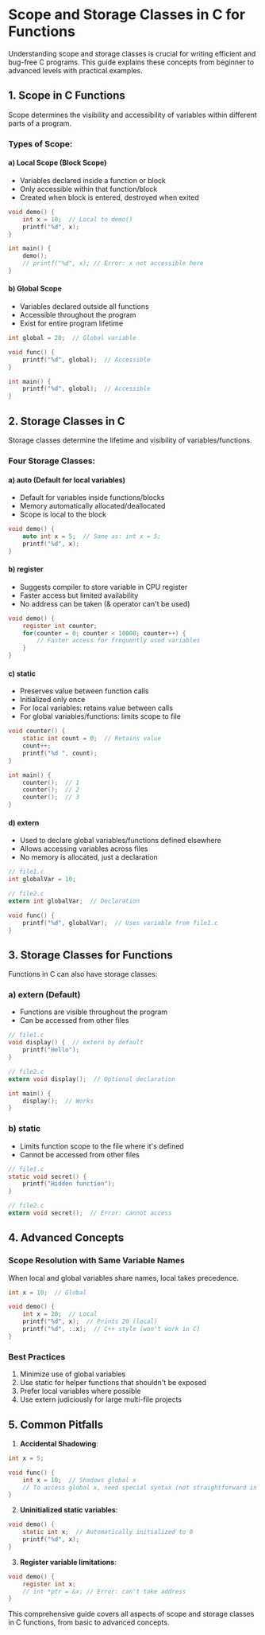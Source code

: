 
# Scope and Storage Classes in C for Functions

Understanding scope and storage classes is crucial for writing efficient and bug-free C programs. This guide explains these concepts from beginner to advanced levels with practical examples.

## 1. Scope in C Functions

Scope determines the visibility and accessibility of variables within different parts of a program.

### Types of Scope:

#### a) Local Scope (Block Scope)
- Variables declared inside a function or block
- Only accessible within that function/block
- Created when block is entered, destroyed when exited

```c
void demo() {
    int x = 10;  // Local to demo()
    printf("%d", x);
}

int main() {
    demo();
    // printf("%d", x); // Error: x not accessible here
}
```

#### b) Global Scope
- Variables declared outside all functions
- Accessible throughout the program
- Exist for entire program lifetime

```c
int global = 20;  // Global variable

void func() {
    printf("%d", global);  // Accessible
}

int main() {
    printf("%d", global);  // Accessible
}
```

## 2. Storage Classes in C

Storage classes determine the lifetime and visibility of variables/functions.

### Four Storage Classes:

#### a) auto (Default for local variables)
- Default for variables inside functions/blocks
- Memory automatically allocated/deallocated
- Scope is local to the block

```c
void demo() {
    auto int x = 5;  // Same as: int x = 5;
    printf("%d", x);
}
```

#### b) register
- Suggests compiler to store variable in CPU register
- Faster access but limited availability
- No address can be taken (& operator can't be used)

```c
void demo() {
    register int counter;
    for(counter = 0; counter < 10000; counter++) {
        // Faster access for frequently used variables
    }
}
```

#### c) static
- Preserves value between function calls
- Initialized only once
- For local variables: retains value between calls
- For global variables/functions: limits scope to file

```c
void counter() {
    static int count = 0;  // Retains value
    count++;
    printf("%d ", count);
}

int main() {
    counter();  // 1
    counter();  // 2
    counter();  // 3
}
```

#### d) extern
- Used to declare global variables/functions defined elsewhere
- Allows accessing variables across files
- No memory is allocated, just a declaration

```c
// file1.c
int globalVar = 10;

// file2.c
extern int globalVar;  // Declaration

void func() {
    printf("%d", globalVar);  // Uses variable from file1.c
}
```

## 3. Storage Classes for Functions

Functions in C can also have storage classes:

### a) extern (Default)
- Functions are visible throughout the program
- Can be accessed from other files

```c
// file1.c
void display() {  // extern by default
    printf("Hello");
}

// file2.c
extern void display();  // Optional declaration

int main() {
    display();  // Works
}
```

### b) static
- Limits function scope to the file where it's defined
- Cannot be accessed from other files

```c
// file1.c
static void secret() {
    printf("Hidden function");
}

// file2.c
extern void secret();  // Error: cannot access
```

## 4. Advanced Concepts

### Scope Resolution with Same Variable Names
When local and global variables share names, local takes precedence.

```c
int x = 10;  // Global

void demo() {
    int x = 20;  // Local
    printf("%d", x);  // Prints 20 (local)
    printf("%d", ::x);  // C++ style (won't work in C)
}
```

### Best Practices
1. Minimize use of global variables
2. Use static for helper functions that shouldn't be exposed
3. Prefer local variables where possible
4. Use extern judiciously for large multi-file projects

## 5. Common Pitfalls

1. **Accidental Shadowing**:
```c
int x = 5;

void func() {
    int x = 10;  // Shadows global x
    // To access global x, need special syntax (not straightforward in C)
}
```

2. **Uninitialized static variables**:
```c
void demo() {
    static int x;  // Automatically initialized to 0
    printf("%d", x);
}
```

3. **Register variable limitations**:
```c
void demo() {
    register int x;
    // int *ptr = &x; // Error: can't take address
}
```

This comprehensive guide covers all aspects of scope and storage classes in C functions, from basic to advanced concepts.
```